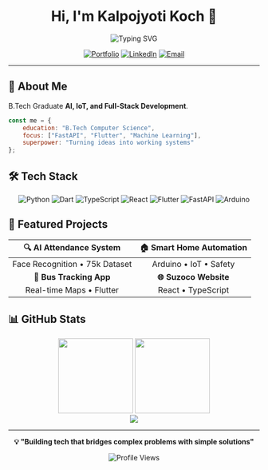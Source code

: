 <div align="center">

# Hi, I'm Kalpojyoti Koch 👋

<img src="https://readme-typing-svg.herokuapp.com?font=Fira+Code&size=20&duration=3000&pause=1000&color=00D9FF&center=true&vCenter=true&width=500&lines=CS+Student+%7C+Problem+Solver;Building+Real-World+Solutions" alt="Typing SVG" />

[![Portfolio](https://img.shields.io/badge/🌐_Portfolio-FF6B6B?style=for-the-badge)](https://kalposportfoliowebsite.netlify.app)
[![LinkedIn](https://img.shields.io/badge/LinkedIn-0077B5?style=for-the-badge&logo=linkedin)](https://www.linkedin.com/in/kalpo07/)
[![Email](https://img.shields.io/badge/Gmail-EA4335?style=for-the-badge&logo=gmail)](mailto:kalpokoch@gmail.com)

</div>

---

## 🚀 About Me
B.Tech Graduate  **AI, IoT, and Full-Stack Development**.

```javascript
const me = {
    education: "B.Tech Computer Science",
    focus: ["FastAPI", "Flutter", "Machine Learning"],
    superpower: "Turning ideas into working systems"
};
```

## 🛠️ Tech Stack

<div align="center">

![Python](https://img.shields.io/badge/Python-3776AB?style=for-the-badge&logo=python&logoColor=white)
![Dart](https://img.shields.io/badge/Dart-0175C2?style=for-the-badge&logo=dart&logoColor=white)
![TypeScript](https://img.shields.io/badge/TypeScript-007ACC?style=for-the-badge&logo=typescript&logoColor=white)
![React](https://img.shields.io/badge/React-20232A?style=for-the-badge&logo=react&logoColor=61DAFB)
![Flutter](https://img.shields.io/badge/Flutter-02569B?style=for-the-badge&logo=flutter&logoColor=white)
![FastAPI](https://img.shields.io/badge/FastAPI-009688?style=for-the-badge&logo=fastapi&logoColor=white)
![Arduino](https://img.shields.io/badge/Arduino-00979D?style=for-the-badge&logo=arduino&logoColor=white)

</div>

## 🎯 Featured Projects

<div align="center">

| 🔍 **AI Attendance System** | 🏠 **Smart Home Automation** |
|:---:|:---:|
| Face Recognition • 75k Dataset | Arduino • IoT • Safety |
| **🚌 Bus Tracking App** | **🌐 Suzoco Website** |
| Real-time Maps • Flutter | React • TypeScript |

</div>

## 📊 GitHub Stats

<div align="center">
  <img height="150em" src="https://github-readme-stats.vercel.app/api?username=kalpokoch&show_icons=true&theme=tokyonight&hide_border=true&include_all_commits=true"/>
  <img height="150em" src="https://github-readme-stats.vercel.app/api/top-langs/?username=kalpokoch&layout=compact&theme=tokyonight&hide_border=true"/>
</div>

<div align="center">
  <img src="https://github-readme-streak-stats.herokuapp.com/?user=kalpokoch&theme=tokyonight&hide_border=true" />
</div>

---

<div align="center">

**💡 "Building tech that bridges complex problems with simple solutions"**

![Profile Views](https://komarev.com/ghpvc/?username=kalpokoch&color=blueviolet&style=flat-square)

</div>
